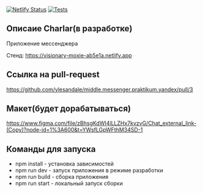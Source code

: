 [![Netlify Status](https://api.netlify.com/api/v1/badges/34c28c93-b5dc-45ec-9e40-2f0e2f096d75/deploy-status)](https://app.netlify.com/sites/visionary-moxie-ab5e1a/deploys)
[![Tests](https://github.com/ylesandale/middle.messenger.praktikum.yandex/actions/workflows/tests.yml/badge.svg)](https://github.com/ylesandale/middle.messenger.praktikum.yandex/actions/workflows/tests.yml)

## Описаие Charlar(в разработке)
Приложение мессенджера

Стенд: https://visionary-moxie-ab5e1a.netlify.app

## Ссылка на pull-request
https://github.com/ylesandale/middle.messenger.praktikum.yandex/pull/3

## Макет(будет дорабатываться)
https://www.figma.com/file/zBhsgKdWI4lLLZHx7kvzvG/Chat_external_link-(Copy)?node-id=1%3A600&t=YWsfLGpWFthM34SD-1

## Команды для запуска
- npm install - установка зависимостей
- npm run dev - запуск приложения в режиме разработки
- npm run build - сборка приложения
- npm run start - локальный запуск сборки


